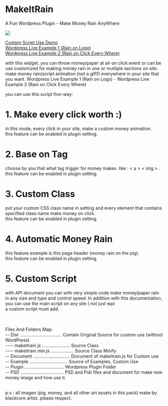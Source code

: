 # MakeItRain
A Fun Wordpress Plugin - Make Money Rain AnyWhere

<img src="http://blackcore.ir/envato/codecanyon/make-it-rain/resources/08.png">

<a href="http://blackcore.ir/envato/codecanyon/make-it-rain/">Custom Script Use Demo</a><br>
<a href="http://blackcore.ir/envato/codecanyon/make-it-rain/wp/" target="_blank">Wordpress Live Example 1 (Rain on Logo)</a><br>
<a href="http://blackcore.ir/envato/codecanyon/make-it-rain/wp2/" target="_blank">Wordpress Live Example 2 (Rain on Click Every Where)</a><br>

with this widget, you can throw money/paper at air on click event or can be use customized for making money rain in one or multiple sections on site. make money rain(script animation (not a gif!)) everywhere in your site that you want. 
Wordpress Live Example 1 (Rain on Logo) - Wordpress Live Example 2 (Rain on Click Every Where) 

you can use this script five-way:

# 1. Make every click worth :)
in this mode, every click in your site, make a custom money animation. <br>
this feature can be enabled in plugin setting.
# 2. Base on Tag
choose by you that what tag trigger for money makes. like : < a > < img > .<br>
this feature can be enabled in plugin setting.
# 3. Custom Class
put your custom CSS class name in setting and every element that contains specified class name make money on click. <br>
this feature can be enabled in plugin setting.
# 4. Automatic Money Rain
this feature example is this page header (money rain on the pig). <br>
this feature can be enabled in plugin setting. 
# 5. Custom Script
with API document you can with very simple code make money/paper rain in any size and type and control speed. In addition with this documentation, you can use the main script on any site ( not just wp) <br>
a custom script must add.

<br><br>
Files And Folders Map:<br>
-- Dist ................................. Contain Original Source  for custom use (without WordPress)<br>
---- makeitrain.js ...................... Source Class<br>
---- makeitrain.min.js .................. Source Class Minify<br>
-- Document ............................. Document of makeitrain.js for Custom use<br>
-- Example .............................. Source of Examples, Custom Use <br>
-- Plugin ............................... Wordpress Plugin Folder<br>
-- PSD .................................. PSD and Psb files and document for make new money image and how use it.<br><br>

p.s : all images (pig, money, and all other art assets in this pack) make by blackcore artist. please respect.
